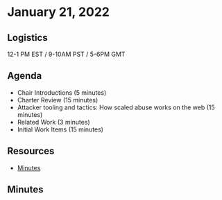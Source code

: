 # January 21, 2022

## Logistics

12-1 PM EST / 9-10AM PST / 5-6PM GMT

## Agenda

* Chair Introductions (5 minutes)
* Charter Review (15 minutes)
* Attacker tooling and tactics: How scaled abuse works on the web (15 minutes)
* Related Work (3 minutes)
* Initial Work Items (15 minutes)

## Resources

* [Minutes](https://docs.google.com/document/d/1uM3vIFPwYdKgCVr7JqXf_g78WzWOj51qmGMk8JxQH8w/edit#)

## Minutes
